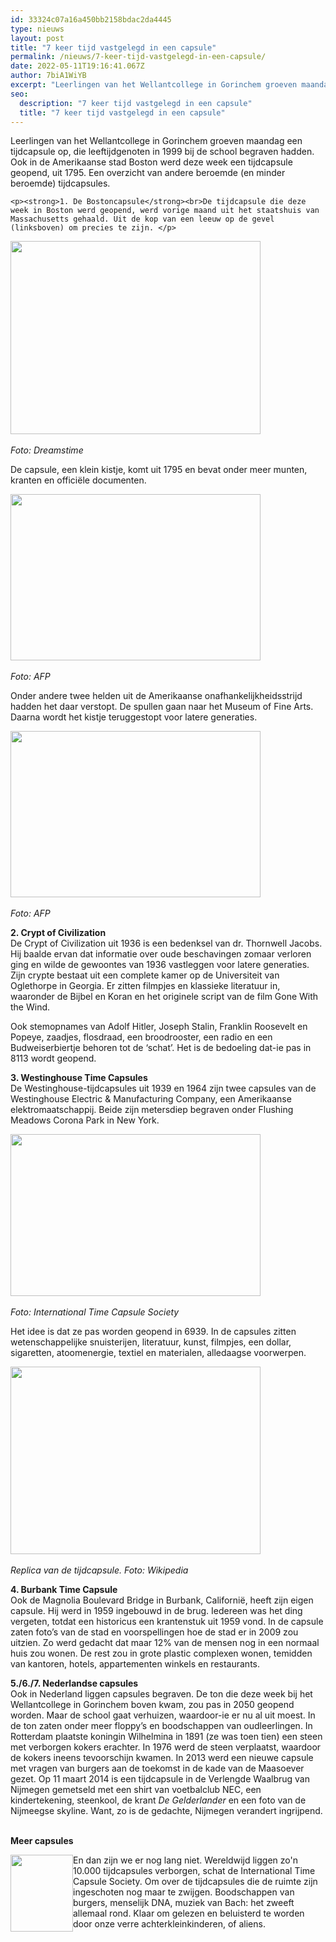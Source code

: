 ```yaml
---
id: 33324c07a16a450bb2158bdac2da4445
type: nieuws
layout: post
title: "7 keer tijd vastgelegd in een capsule"
permalink: /nieuws/7-keer-tijd-vastgelegd-in-een-capsule/
date: 2022-05-11T19:16:41.067Z
author: 7biA1WiYB
excerpt: "Leerlingen van het Wellantcollege in Gorinchem groeven maandag een tijdcapsule op, die leeftijdgenoten in 1999 bij de school begraven hadden. Ook in de Amerikaanse stad Boston werd deze week een tijdcapsule geopend, uit 1795. Een overzicht van andere beroemde (en minder beroemde) tijdcapsules.  "
seo:
  description: "7 keer tijd vastgelegd in een capsule"
  title: "7 keer tijd vastgelegd in een capsule"
---
```

Leerlingen van het Wellantcollege in Gorinchem groeven maandag een tijdcapsule op, die leeftijdgenoten in 1999 bij de school begraven hadden. Ook in de Amerikaanse stad Boston werd deze week een tijdcapsule geopend, uit 1795. Een overzicht van andere beroemde (en minder beroemde) tijdcapsules.  

    <p><strong>1. De Bostoncapsule</strong><br>De tijdcapsule die deze week in Boston werd geopend, werd vorige maand uit het staatshuis van Massachusetts gehaald. Uit de kop van een leeuw op de gevel (linksboven) om precies te zijn. </p>
<p><div class="media media-element-container media-default"><div id="file-391" class="file file-image file-image-jpeg">

        
  
  <div class="content">
    <img height="309" width="400" class="media-element file-default" src="https://original.sevendays.nl/sites/default/files/05.jpg" alt="">  </div>

  
</div>
</div><br><em>Foto: Dreamstime</em>
<p>De capsule, een klein kistje, komt uit 1795 en bevat onder meer munten, kranten en officiële documenten. </p>
<p><div class="media media-element-container media-default"><div id="file-393" class="file file-image file-image-jpeg">

        
  
  <div class="content">
    <img height="266" width="400" class="media-element file-default" src="https://original.sevendays.nl/sites/default/files/06.jpg" alt="">  </div>

  
</div>
</div><br><em>Foto: AFP</em>
<p>Onder andere twee helden uit de Amerikaanse onafhankelijkheidsstrijd hadden het daar verstopt. De spullen gaan naar het Museum of Fine Arts. Daarna wordt het kistje teruggestopt voor latere generaties.</p>
<p><div class="media media-element-container media-default"><div id="file-394" class="file file-image file-image-jpeg">

        
  
  <div class="content">
    <img height="266" width="400" class="media-element file-default" src="https://original.sevendays.nl/sites/default/files/07.jpg" alt="">  </div>

  
</div>
</div><br><em>Foto: AFP</em>
<p><strong>2. Crypt of Civilization </strong><br>De Crypt of Civilization uit 1936 is een bedenksel van dr. Thornwell Jacobs. Hij baalde ervan dat informatie over oude beschavingen zomaar verloren ging en wilde de gewoontes van 1936 vastleggen voor latere generaties. Zijn crypte bestaat uit een complete kamer op de Universiteit van Oglethorpe in Georgia. Er zitten filmpjes en klassieke literatuur in, waaronder de Bijbel en Koran en het originele script van de film Gone With the Wind.</p>
<p>Ook stemopnames van Adolf Hitler, Joseph Stalin, Franklin Roosevelt en Popeye, zaadjes, flosdraad, een broodrooster, een radio en een Budweiserbiertje behoren tot de ‘schat’. Het is de bedoeling dat-ie pas in 8113 wordt geopend. </p>
<p><strong>3. Westinghouse Time Capsules </strong><br>De Westinghouse-tijdcapsules uit 1939 en 1964 zijn twee capsules van de Westinghouse Electric &amp; Manufacturing Company, een Amerikaanse elektromaatschappij. Beide zijn metersdiep begraven onder Flushing Meadows Corona Park in New York.  </p>
<p><div class="media media-element-container media-default"><div id="file-395" class="file file-image file-image-jpeg">

        
  
  <div class="content">
    <img height="259" width="400" class="media-element file-default" src="https://original.sevendays.nl/sites/default/files/08.jpg" alt="">  </div>

  
</div>
</div><br><em>Foto: International Time Capsule Society</em>
<p>Het idee is dat ze pas worden geopend in 6939. In de capsules zitten wetenschappelijke snuisterijen, literatuur, kunst, filmpjes, een dollar, sigaretten, atoomenergie, textiel en materialen, alledaagse voorwerpen. </p>
<p><div class="media media-element-container media-default"><div id="file-397" class="file file-image file-image-jpeg">

        
  
  <div class="content">
    <img height="300" width="400" class="media-element file-default" src="https://original.sevendays.nl/sites/default/files/09.jpg" alt="">  </div>

  
</div>
</div><br><em>Replica van de tijdcapsule. Foto: Wikipedia</em>
<p><strong>4. Burbank Time Capsule</strong><br>Ook de Magnolia Boulevard Bridge in Burbank, Californië, heeft zijn eigen capsule. Hij werd in 1959 ingebouwd in de brug. Iedereen was het ding vergeten, totdat een historicus een krantenstuk uit 1959 vond. In de capsule zaten foto’s van de stad en voorspellingen hoe de stad er in 2009 zou uitzien. Zo werd gedacht dat maar 12% van de mensen nog in een normaal huis zou wonen. De rest zou in grote plastic complexen wonen, temidden van kantoren, hotels, appartementen winkels en restaurants.</p>
<p><strong>5./6./7. Nederlandse capsules</strong><br>Ook in Nederland liggen capsules begraven. De ton die deze week bij het Wellantcollege in Gorinchem boven kwam, zou pas in 2050 geopend worden. Maar de school gaat verhuizen, waardoor-ie er nu al uit moest. In de ton zaten onder meer floppy’s en boodschappen van oudleerlingen. In Rotterdam plaatste koningin Wilhelmina in 1891 (ze was toen tien) een steen met verborgen kokers erachter. In 1976 werd de steen verplaatst, waardoor de kokers ineens tevoorschijn kwamen. In 2013 werd een nieuwe capsule met vragen van burgers aan de toekomst in de kade van de Maasoever gezet. Op 11 maart 2014 is een tijdcapsule in de Verlengde Waalbrug van Nijmegen gemetseld met een shirt van voetbalclub NEC, een kindertekening, steenkool, de krant <em>De Gelderlander</em> en een foto van de Nijmeegse skyline. Want, zo is de gedachte, Nijmegen verandert ingrijpend.   </p>
<p><strong>Meer capsules</strong><br><div class="media media-element-container media-teaser media-float-left"><div id="file-400" class="file file-image file-image-jpeg">

        
  
  <div class="content">
    <a href="/files/10jpg"><img height="220" width="179" style="height: 123px; width: 100px; float: left;" class="media-element file-teaser" src="https://original.sevendays.nl/sites/default/files/styles/medium/public/10.jpg?itok=zXiu4F80" alt=""></a>  </div>

  
</div>
</div>En dan zijn we er nog lang niet. Wereldwijd liggen zo'n 10.000 tijdcapsules verborgen, schat de International Time Capsule Society. Om over de tijdcapsules die de ruimte zijn ingeschoten nog maar te zwijgen. Boodschappen van burgers, menselijk DNA, muziek van Bach: het zweeft allemaal rond. Klaar om gelezen en beluisterd te worden door onze verre achterkleinkinderen, of aliens.   
